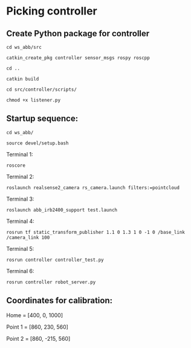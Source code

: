 # Picking controller



## Create Python package for controller 

```
cd ws_abb/src 

catkin_create_pkg controller sensor_msgs rospy roscpp 

cd .. 

catkin build 

cd src/controller/scripts/ 

chmod +x listener.py 
```

## Startup sequence: 

```
cd ws_abb/ 

source devel/setup.bash 
```
 

Terminal 1: 
```
roscore 
```
Terminal 2: 
```
roslaunch realsense2_camera rs_camera.launch filters:=pointcloud 
```
Terminal 3: 
```
roslaunch abb_irb2400_support test.launch 
```
Terminal 4: 
```
rosrun tf static_transform_publisher 1.1 0 1.3 1 0 -1 0 /base_link /camera_link 100 
```
Terminal 5: 
```
rosrun controller controller_test.py 
```
Terminal 6: 
```
rosrun controller robot_server.py 
```


## Coordinates for calibration: 

Home = [400, 0, 1000] 

Point 1 = [860, 230, 560] 

Point 2 = [860, -215, 560] 